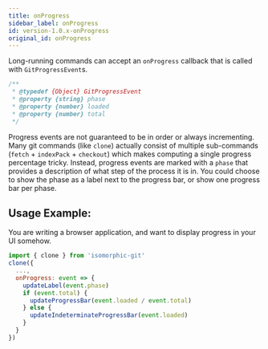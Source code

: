 ```yaml
---
title: onProgress
sidebar_label: onProgress
id: version-1.0.x-onProgress
original_id: onProgress
---
```


Long-running commands can accept an `onProgress` callback that is called with `GitProgressEvent`s.

```js
/**
 * @typedef {Object} GitProgressEvent
 * @property {string} phase
 * @property {number} loaded
 * @property {number} total
 */
```

Progress events are not guaranteed to be in order or always incrementing.
Many git commands (like `clone`) actually consist of multiple sub-commands (`fetch` + `indexPack` + `checkout`) which
makes computing a single progress percentage tricky.
Instead, progress events are marked with a `phase` that provides a description of what step of the process it is in.
You could choose to show the phase as a label next to the progress bar, or show one progress bar per phase.

## Usage Example:

You are writing a browser application, and want to display progress in your UI somehow.

```js
import { clone } from 'isomorphic-git'
clone({
  ...,
  onProgress: event => {
    updateLabel(event.phase)
    if (event.total) {
      updateProgressBar(event.loaded / event.total)
    } else {
      updateIndeterminateProgressBar(event.loaded)
    }
  }
})
```
